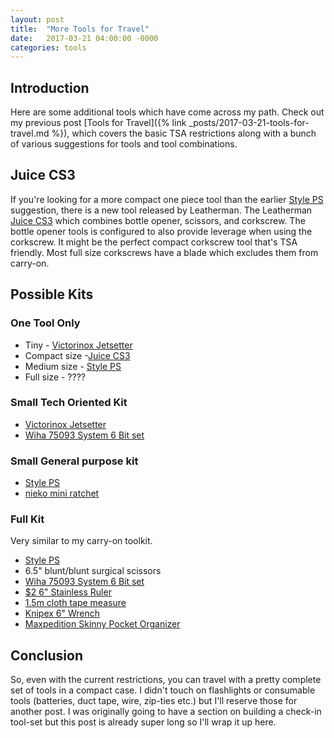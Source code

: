 ```yaml
---
layout: post
title:  "More Tools for Travel"
date:   2017-03-21 04:00:00 -0000
categories: tools
---
```


## Introduction

Here are some additional tools which have come across my path. Check out my previous post
[Tools for Travel]({% link _posts/2017-03-21-tools-for-travel.md %}), which
covers the basic TSA restrictions along with a bunch of various suggestions for
tools and tool combinations.

## Juice CS3

If you're looking for a more compact one piece tool than the earlier 
[Style PS](http://amzn.to/2n2co3O) suggestion, there is a new tool released by
Leatherman. The Leatherman [Juice CS3](http://amzn.to/2vRgK3B) which combines
bottle opener, scissors, and corkscrew. The bottle opener tools is configured
to also provide leverage when using the corkscrew. It might be the perfect
compact corkscrew tool that's TSA friendly. Most full size corkscrews have
a blade which excludes them from carry-on.

## Possible Kits

### One Tool Only

  - Tiny - [Victorinox Jetsetter](http://amzn.to/2n21bjr)
  - Compact size -[Juice CS3](http://amzn.to/2vRgK3B)
  - Medium size - [Style PS](http://amzn.to/2n2co3O)
  - Full size - ????

### Small Tech Oriented Kit

  - [Victorinox Jetsetter](http://amzn.to/2n21bjr)
  - [Wiha 75093 System 6 Bit set](http://amzn.to/2nXWXbR)

### Small General purpose kit

  - [Style PS](http://amzn.to/2n2co3O)
  - [nieko mini ratchet](http://amzn.to/2n1xh0p)

### Full Kit

Very similar to my carry-on toolkit.

  - [Style PS](http://amzn.to/2n2co3O)
  - 6.5" blunt/blunt surgical scissors
  - [Wiha 75093 System 6 Bit set](http://amzn.to/2nXWXbR)
  - [$2 6" Stainless Ruler](http://amzn.to/2nEzd0G)
  - [1.5m cloth tape measure](http://amzn.to/2mmXS9K)
  - [Knipex 6" Wrench](http://amzn.to/2ngmoZk)
  - [Maxpedition Skinny Pocket Organizer](http://amzn.to/2nub3W9)

## Conclusion

So, even with the current restrictions, you can travel with a pretty complete set of tools in a compact case.
I didn't touch on flashlights or consumable tools (batteries, duct tape, wire, zip-ties etc.) but I'll reserve those for another post.
I was originally going to have a section on building a check-in tool-set but this post is already super long so I'll wrap it up here.
